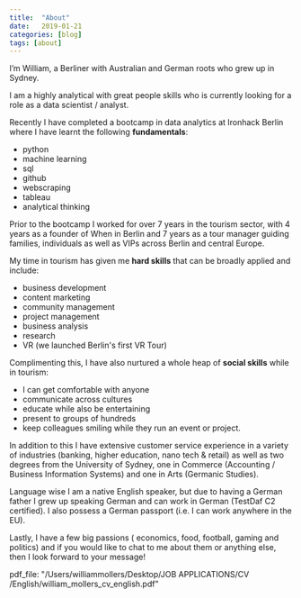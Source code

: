 ```yaml
---
title:  "About"
date:   2019-01-21
categories: [blog]
tags: [about]
---
```

I’m William, a Berliner with Australian and German roots who grew up in Sydney.

I am a highly analytical with great people skills who is currently looking for a role as a data scientist / analyst.

Recently I have completed a bootcamp in data analytics at Ironhack Berlin where I have learnt the following **fundamentals**:

* python
* machine learning
* sql
* github
* webscraping
* tableau
* analytical thinking

Prior to the bootcamp I worked for over 7 years in the tourism sector, with 4 years as a founder of When in Berlin and 7 years as a tour manager guiding families, individuals as well as VIPs across Berlin and central Europe.

My time in tourism has given me **hard skills** that can be broadly applied and include:

* business development
* content marketing
* community management
* project management
* business analysis
* research
* VR (we launched Berlin's first VR Tour) 

Complimenting this, I have also nurtured a whole heap of **social skills** while in tourism: 

* I can get comfortable with anyone 
* communicate across cultures 
* educate while also be entertaining
* present to groups of hundreds
* keep colleagues smiling while they run an event or project.

In addition to this I have extensive customer service experience in a variety of industries (banking, higher education, nano tech & retail) as well as two degrees from the University of Sydney, one in Commerce (Accounting / Business Information Systems) and one in Arts (Germanic Studies).

Language wise I am a native English speaker, but due to having a German father I grew up speaking German and can work in German (TestDaf C2 certified). I also possess a German passport (i.e. I can work anywhere in the EU).

Lastly, I have a few big passions ( economics, food, football, gaming and politics) and if you would like to chat to me about them or anything else, then I look forward to your message!

pdf_file: "/Users/williammollers/Desktop/JOB APPLICATIONS/CV /English/william_mollers_cv_english.pdf"
